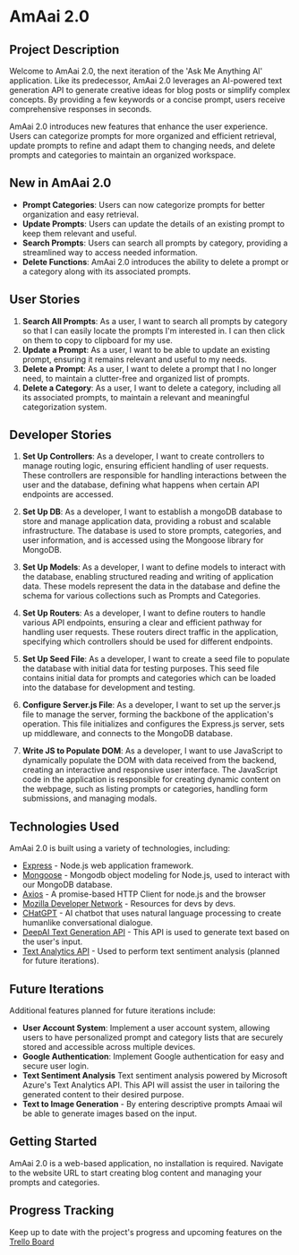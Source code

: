 # AmAai 2.0

## Project Description

Welcome to AmAai 2.0, the next iteration of the 'Ask Me Anything AI' application. Like its predecessor, AmAai 2.0 leverages an AI-powered text generation API to generate creative ideas for blog posts or simplify complex concepts. By providing a few keywords or a concise prompt, users receive comprehensive responses in seconds.

AmAai 2.0 introduces new features that enhance the user experience. Users can categorize prompts for more organized and efficient retrieval, update prompts to refine and adapt them to changing needs, and delete prompts and categories to maintain an organized workspace.

## New in AmAai 2.0

- **Prompt Categories**: Users can now categorize prompts for better organization and easy retrieval.
- **Update Prompts**: Users can update the details of an existing prompt to keep them relevant and useful.
- **Search Prompts**: Users can search all prompts by category, providing a streamlined way to access needed information.
- **Delete Functions**: AmAai 2.0 introduces the ability to delete a prompt or a category along with its associated prompts.

## User Stories

1. **Search All Prompts**: As a user, I want to search all prompts by category so that I can easily locate the prompts I'm interested in. I can then click on them to copy to clipboard for my use.
2. **Update a Prompt**: As a user, I want to be able to update an existing prompt, ensuring it remains relevant and useful to my needs.
3. **Delete a Prompt**: As a user, I want to delete a prompt that I no longer need, to maintain a clutter-free and organized list of prompts.
4. **Delete a Category**: As a user, I want to delete a category, including all its associated prompts, to maintain a relevant and meaningful categorization system.

## Developer Stories

1. **Set Up Controllers**: As a developer, I want to create controllers to manage routing logic, ensuring efficient handling of user requests. These controllers are responsible for handling interactions between the user and the database, defining what happens when certain API endpoints are accessed.

2. **Set Up DB**: As a developer, I want to establish a mongoDB database to store and manage application data, providing a robust and scalable infrastructure. The database is used to store prompts, categories, and user information, and is accessed using the Mongoose library for MongoDB.

3. **Set Up Models**: As a developer, I want to define models to interact with the database, enabling structured reading and writing of application data. These models represent the data in the database and define the schema for various collections such as Prompts and Categories.

4. **Set Up Routers**: As a developer, I want to define routers to handle various API endpoints, ensuring a clear and efficient pathway for handling user requests. These routers direct traffic in the application, specifying which controllers should be used for different endpoints.

5. **Set Up Seed File**: As a developer, I want to create a seed file to populate the database with initial data for testing purposes. This seed file contains initial data for prompts and categories which can be loaded into the database for development and testing.

6. **Configure Server.js File**: As a developer, I want to set up the server.js file to manage the server, forming the backbone of the application's operation. This file initializes and configures the Express.js server, sets up middleware, and connects to the MongoDB database.

7. **Write JS to Populate DOM**: As a developer, I want to use JavaScript to dynamically populate the DOM with data received from the backend, creating an interactive and responsive user interface. The JavaScript code in the application is responsible for creating dynamic content on the webpage, such as listing prompts or categories, handling form submissions, and managing modals.

## Technologies Used

AmAai 2.0 is built using a variety of technologies, including:

- [Express](https://expressjs.com/) - Node.js web application framework.
- [Mongoose](https://mongoosejs.com/) - Mongodb object modeling for Node.js, used to interact with our MongoDB database.
- [Axios](https://axios-http.com/) - A promise-based HTTP Client for node.js and the browser
- [Mozilla Developer Network](https://developer.mozilla.org/en-US/) - Resources for devs by devs.
- [CHatGPT](https://chat.openai.com/) - AI chatbot that uses natural language processing to create humanlike conversational dialogue.
- [DeepAI Text Generation API](https://deepai.org/) - This API is used to generate text based on the user's input.
- [Text Analytics API](https://azure.microsoft.com/en-us/services/cognitive-services/text-analytics/) - Used to perform text sentiment analysis (planned for future iterations).

## Future Iterations

Additional features planned for future iterations include:

- **User Account System**: Implement a user account system, allowing users to have personalized prompt and category lists that are securely stored and accessible across multiple devices.
- **Google Authentication**: Implement Google authentication for easy and secure user login.
- **Text Sentiment Analysis** Text sentiment analysis powered by Microsoft Azure's Text Analytics API. This API will assist the user in tailoring the generated content to their desired purpose.
- **Text to Image Generation** - By entering descriptive prompts Amaai wil be able to generate images based on the input.

## Getting Started

AmAai 2.0 is a web-based application, no installation is required. Navigate to the website URL to start creating blog content and managing your prompts and categories.

## Progress Tracking

Keep up to date with the project's progress and upcoming features on the [Trello Board](https://trello.com/b/tcyLDx4u/)

